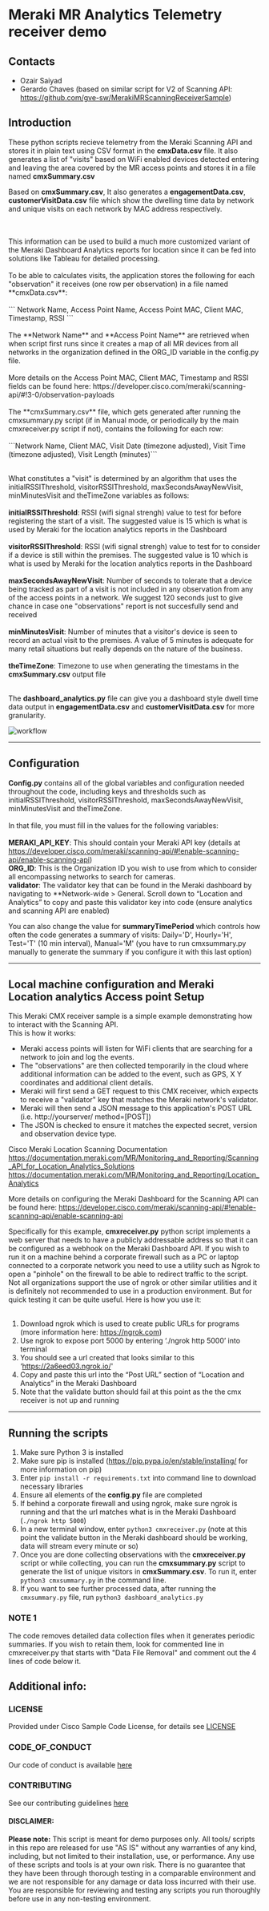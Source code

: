 # Meraki MR Analytics Telemetry receiver demo

## Contacts
* Ozair Saiyad
* Gerardo Chaves (based on similar script for V2 of Scanning API: https://github.com/gve-sw/MerakiMRScanningReceiverSample)

## Introduction
These python scripts recieve telemetry from the Meraki Scanning API and stores it in plain text
using CSV format in the **cmxData.csv** file. It also generates a list of "visits" based on WiFi enabled devices detected
entering and leaving the area covered by the MR access points and stores it in a file named **cmxSummary.csv**

Based on **cmxSummary.csv**, It also generates a **engagementData.csv**, **customerVisitData.csv** file which show the  dwelling time data by network and unique visits on each network by MAC address respectively.


<br/>
<br/>
This information can be used to build a much more customized variant of the Meraki Dashboard Analytics reports for location
since it can be fed into solutions like Tableau for detailed processing.
<br/>
<br/>
To be able to calculates visits, the application stores the following for each "observation" it receives (one row per observation)
in a file named **cmxData.csv**:
<br/>
<br/>
``` Network Name, Access Point Name, Access Point MAC, Client MAC, Timestamp, RSSI ```
<br/>
<br/>
The **Network Name** and **Access Point Name** are retrieved when when script first runs since it creates a map of all MR devices from all networks
in the organization defined in the ORG_ID variable in the config.py file.
<br/>
<br/>
More details on the Access Point MAC, Client MAC, Timestamp and RSSI fields can be found here:
https://developer.cisco.com/meraki/scanning-api/#!3-0/observation-payloads 
<br/>
<br/>
The **cmxSummary.csv** file, which gets generated after running the cmxsummary.py script (if in Manual mode, or periodically by the main cmxreceiver.py script if not), contains the following for each row:
<br/>
<br/>
```Network Name, Client MAC, Visit Date (timezone adjusted), Visit Time (timezone adjusted), Visit Length (minutes)```
<br/>
<br/>

What constitutes a "visit" is determined by an algorithm that uses the initialRSSIThreshold, visitorRSSIThreshold, maxSecondsAwayNewVisit,
minMinutesVisit and theTimeZone variables as follows:
<br/>
<br/>
**initialRSSIThreshold**: RSSI (wifi signal strengh) value to test for before registering the start of a visit. The suggested value is 15 which is what
is used by Meraki for the location analytics reports in the Dashboard<br/><br/>
**visitorRSSIThreshold**: RSSI (wifi signal strengh) value to test for to consider if a device is still within the premises. The suggested value is 10 which is what
is used by Meraki for the location analytics reports in the Dashboard<br/><br/>
**maxSecondsAwayNewVisit**: Number of seconds to tolerate that a device being tracked as part of a visit is not included in any observation from any of the access points in a network.
We suggest 120 seconds just to give chance in case one "observations" report is not succesfully send and received <br/><br/>
**minMinutesVisit**: Number of minutes that a visitor's device is seen to record an actual visit to the premises. A value of 5 minutes is adequate for many retail situations
but really depends on the nature of the business.<br/><br/>
**theTimeZone**: Timezone to use when generating the timestams in the **cmxSummary.csv** output file<br/><br/>

The **dashboard_analytics.py** file can give you a dashboard style dwell time data output in **engagementData.csv** and **customerVisitData.csv** for more granularity.



![workflow](/Images/Meraki_LocationAnalytics_Workflow.png)


---
## Configuration

**Config.py** contains all of the global variables and configuration needed throughout the code, including keys and thresholds such as initialRSSIThreshold, visitorRSSIThreshold, maxSecondsAwayNewVisit,
minMinutesVisit and theTimeZone.
<br/><br/>
In that file, you must fill in the values for the following variables:
<br/><br/>
**MERAKI_API_KEY**: This should contain your Meraki API key (details at https://developer.cisco.com/meraki/scanning-api/#!enable-scanning-api/enable-scanning-api)<br/>
**ORG_ID**: This is the Organization ID you wish to use from which to consider all encompassing networks to search for cameras.<br/>
**validator**: The validator key that can be found in the Meraki dashboard by navigating to **Network-wide > General. Scroll down to “Location and Analytics” to copy and paste this validator key into code (ensure analytics and scanning API are enabled)<br/>

You can also change the value for **summaryTimePeriod** which controls how often the code generates a summary of visits: 
 Daily='D', Hourly='H', Test='T' (10 min interval), Manual='M' (you have to run cmxsummary.py manually to generate the summary if you configure it with this last option)


---
## Local machine configuration and Meraki Location analytics Access point Setup

This Meraki CMX receiver sample is a simple example demonstrating how to interact with the Scanning API.<br/>
This is how it works:
- Meraki access points will listen for WiFi clients that are searching for a network to join and log the events.
- The "observations" are then collected temporarily in the cloud where additional information can be added to
the event, such as GPS, X Y coordinates and additional client details.
- Meraki will first send a GET request to this CMX receiver, which expects to receive a "validator" key that matches
the Meraki network's validator.
- Meraki will then send a JSON message to this application's POST URL (i.e. http://yourserver/ method=[POST])
- The JSON is checked to ensure it matches the expected secret, version and observation device type.

Cisco Meraki Location Scanning Documentation
https://documentation.meraki.com/MR/Monitoring_and_Reporting/Scanning_API_for_Location_Analytics_Solutions
https://documentation.meraki.com/MR/Monitoring_and_Reporting/Location_Analytics 

More details on configuring the Meraki Dashboard for the Scanning API can be found here:
https://developer.cisco.com/meraki/scanning-api/#!enable-scanning-api/enable-scanning-api

Specifically for this example, **cmxreceiver.py** python script implements a web server that needs to have a publicly addressable address so that it can
be configured as a webhook on the Meraki Dashboard API. If you wish to run it on a machine behind a corporate firewall such as a
PC or laptop connected to a corporate network you need to use a utility such as Ngrok to open a "pinhole" on the firewall to be able
to redirect traffic to the script. Not all organizations support the use of ngrok or other similar utilities and it is definitely not
recommended to use in a production environment. But for quick testing it can be quite useful. Here is how you use it:
<br/><br/>

1. Download ngrok which is used to create public URLs for programs (more information here: https://ngrok.com)
2. Use ngrok to expose port 5000 by entering ‘./ngrok http 5000’ into terminal
3. You should see a url created that looks similar to this ‘https://2a6eed03.ngrok.io/'
4. Copy and paste this url into the “Post URL” section of “Location and Analytics” in the Meraki Dashboard
5. Note that the validate button should fail at this point as the the cmx receiver is not up and running



---
## Running the scripts

1. Make sure Python 3 is installed
2. Make sure pip is installed (https://pip.pypa.io/en/stable/installing/ for more information on pip)
3. Enter ```pip install -r requirements.txt``` into command line to download necessary libraries
4. Ensure all elements of the **config.py** file are completed
5. If behind a corporate firewall and using ngrok, make sure ngrok is running and that the url matches what is in the Meraki Dashboard (```./ngrok http 5000```)
6. In a new terminal window, enter ```python3 cmxreceiver.py``` (note at this point the validate button in the Meraki dashboard should be working, data will stream every minute or so)
7. Once you are done collecting observations with the **cmxreceiver.py** script or while collecting, you can run the **cmxsummary.py** script to generate
the list of unique visitors in **cmxSummary.csv**. To run it, enter ```python3 cmxsummary.py``` in the command line.
8. If you want to see further processed data, after running the ```cmxsummary.py``` file, run ```python3 dashboard_analytics.py``` 



### NOTE 1
The code removes detailed data collection files when it generates periodic summaries.
If you wish to retain them, look for commented line in cmxreceiver.py that starts with  "Data File Removal" 
and comment out the 4 lines of code below it. 


## Additional info:

### LICENSE

Provided under Cisco Sample Code License, for details see [LICENSE](LICENSE.txt)

### CODE_OF_CONDUCT

Our code of conduct is available [here](Code_of_Conduct.md)

### CONTRIBUTING

See our contributing guidelines [here](Contributing.md)

#### DISCLAIMER:
<b>Please note:</b> This script is meant for demo purposes only. All tools/ scripts in this repo are released for use "AS IS" without any warranties of any kind, including, but not limited to their installation, use, or performance. Any use of these scripts and tools is at your own risk. There is no guarantee that they have been through thorough testing in a comparable environment and we are not responsible for any damage or data loss incurred with their use.
You are responsible for reviewing and testing any scripts you run thoroughly before use in any non-testing environment.

